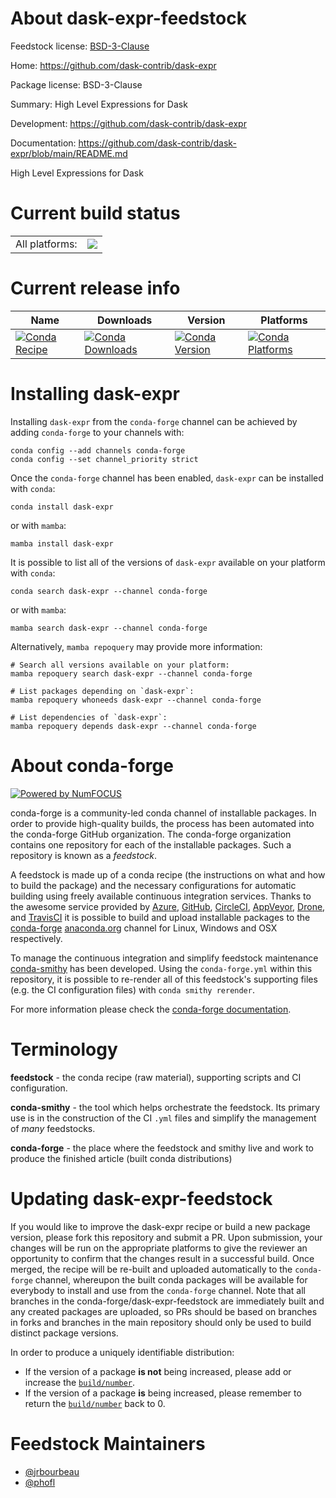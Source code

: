 About dask-expr-feedstock
=========================

Feedstock license: [BSD-3-Clause](https://github.com/conda-forge/dask-expr-feedstock/blob/main/LICENSE.txt)

Home: https://github.com/dask-contrib/dask-expr

Package license: BSD-3-Clause

Summary: High Level Expressions for Dask

Development: https://github.com/dask-contrib/dask-expr

Documentation: https://github.com/dask-contrib/dask-expr/blob/main/README.md

High Level Expressions for Dask


Current build status
====================


<table><tr><td>All platforms:</td>
    <td>
      <a href="https://dev.azure.com/conda-forge/feedstock-builds/_build/latest?definitionId=20038&branchName=main">
        <img src="https://dev.azure.com/conda-forge/feedstock-builds/_apis/build/status/dask-expr-feedstock?branchName=main">
      </a>
    </td>
  </tr>
</table>

Current release info
====================

| Name | Downloads | Version | Platforms |
| --- | --- | --- | --- |
| [![Conda Recipe](https://img.shields.io/badge/recipe-dask--expr-green.svg)](https://anaconda.org/conda-forge/dask-expr) | [![Conda Downloads](https://img.shields.io/conda/dn/conda-forge/dask-expr.svg)](https://anaconda.org/conda-forge/dask-expr) | [![Conda Version](https://img.shields.io/conda/vn/conda-forge/dask-expr.svg)](https://anaconda.org/conda-forge/dask-expr) | [![Conda Platforms](https://img.shields.io/conda/pn/conda-forge/dask-expr.svg)](https://anaconda.org/conda-forge/dask-expr) |

Installing dask-expr
====================

Installing `dask-expr` from the `conda-forge` channel can be achieved by adding `conda-forge` to your channels with:

```
conda config --add channels conda-forge
conda config --set channel_priority strict
```

Once the `conda-forge` channel has been enabled, `dask-expr` can be installed with `conda`:

```
conda install dask-expr
```

or with `mamba`:

```
mamba install dask-expr
```

It is possible to list all of the versions of `dask-expr` available on your platform with `conda`:

```
conda search dask-expr --channel conda-forge
```

or with `mamba`:

```
mamba search dask-expr --channel conda-forge
```

Alternatively, `mamba repoquery` may provide more information:

```
# Search all versions available on your platform:
mamba repoquery search dask-expr --channel conda-forge

# List packages depending on `dask-expr`:
mamba repoquery whoneeds dask-expr --channel conda-forge

# List dependencies of `dask-expr`:
mamba repoquery depends dask-expr --channel conda-forge
```


About conda-forge
=================

[![Powered by
NumFOCUS](https://img.shields.io/badge/powered%20by-NumFOCUS-orange.svg?style=flat&colorA=E1523D&colorB=007D8A)](https://numfocus.org)

conda-forge is a community-led conda channel of installable packages.
In order to provide high-quality builds, the process has been automated into the
conda-forge GitHub organization. The conda-forge organization contains one repository
for each of the installable packages. Such a repository is known as a *feedstock*.

A feedstock is made up of a conda recipe (the instructions on what and how to build
the package) and the necessary configurations for automatic building using freely
available continuous integration services. Thanks to the awesome service provided by
[Azure](https://azure.microsoft.com/en-us/services/devops/), [GitHub](https://github.com/),
[CircleCI](https://circleci.com/), [AppVeyor](https://www.appveyor.com/),
[Drone](https://cloud.drone.io/welcome), and [TravisCI](https://travis-ci.com/)
it is possible to build and upload installable packages to the
[conda-forge](https://anaconda.org/conda-forge) [anaconda.org](https://anaconda.org/)
channel for Linux, Windows and OSX respectively.

To manage the continuous integration and simplify feedstock maintenance
[conda-smithy](https://github.com/conda-forge/conda-smithy) has been developed.
Using the ``conda-forge.yml`` within this repository, it is possible to re-render all of
this feedstock's supporting files (e.g. the CI configuration files) with ``conda smithy rerender``.

For more information please check the [conda-forge documentation](https://conda-forge.org/docs/).

Terminology
===========

**feedstock** - the conda recipe (raw material), supporting scripts and CI configuration.

**conda-smithy** - the tool which helps orchestrate the feedstock.
                   Its primary use is in the construction of the CI ``.yml`` files
                   and simplify the management of *many* feedstocks.

**conda-forge** - the place where the feedstock and smithy live and work to
                  produce the finished article (built conda distributions)


Updating dask-expr-feedstock
============================

If you would like to improve the dask-expr recipe or build a new
package version, please fork this repository and submit a PR. Upon submission,
your changes will be run on the appropriate platforms to give the reviewer an
opportunity to confirm that the changes result in a successful build. Once
merged, the recipe will be re-built and uploaded automatically to the
`conda-forge` channel, whereupon the built conda packages will be available for
everybody to install and use from the `conda-forge` channel.
Note that all branches in the conda-forge/dask-expr-feedstock are
immediately built and any created packages are uploaded, so PRs should be based
on branches in forks and branches in the main repository should only be used to
build distinct package versions.

In order to produce a uniquely identifiable distribution:
 * If the version of a package **is not** being increased, please add or increase
   the [``build/number``](https://docs.conda.io/projects/conda-build/en/latest/resources/define-metadata.html#build-number-and-string).
 * If the version of a package **is** being increased, please remember to return
   the [``build/number``](https://docs.conda.io/projects/conda-build/en/latest/resources/define-metadata.html#build-number-and-string)
   back to 0.

Feedstock Maintainers
=====================

* [@jrbourbeau](https://github.com/jrbourbeau/)
* [@phofl](https://github.com/phofl/)

